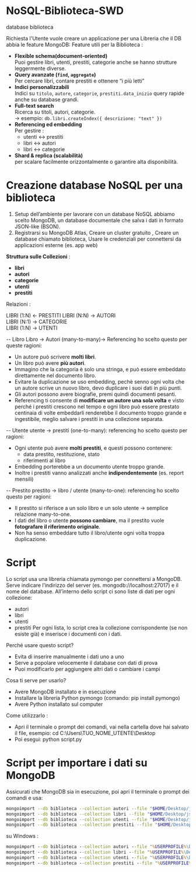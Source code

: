 # NoSQL-Biblioteca-SWD
database biblioteca

Richiesta l'Utente vuole creare un applicazione per una Libreria che il DB abbia le feature MongoDB:
Feature utili per la Biblioteca : 
- **Flexible schema(document-oriented)**  
    Puoi gestire libri, utenti, prestiti, categorie anche se hanno strutture leggermente diverse.
- **Query avanzate (`find`, `aggregate`)**  
    Per cercare libri, contare prestiti e ottenere “i più letti”
- **Indici personalizzabili**  
    Indici su `titolo`, `autore`, `categorie`, `prestiti.data_inizio`
    query rapide anche su database grandi.
- **Full-text search**  
    Ricerca su titoli, autori, categorie.  
    → esempio: `db.libri.createIndex({ descrizione: "text" })`
- **Referencing ed embedding**  
	Per gestire :
    - utenti ↔ prestiti
    - libri ↔ autori
    - libri ↔ categorie
- **Shard & replica (scalabilità)**  
    per scalare facilmente orizzontalmente o garantire alta disponibilità.

# Creazione database NoSQL per una biblioteca
1. Setup dell’ambiente per lavorare con un database NoSQL abbiamo scelto MongoDB, un database documentale che salva i dati in formato JSON-like (BSON).
2. Registrarsi su MongoDB Atlas, Creare un cluster gratuito , Creare un database chiamato biblioteca, Usare le credenziali per connettersi da applicazioni esterne (es. app web)

**Struttura sulle Collezioni** :
- **libri**
- **autori**
- **categorie**
- **utenti**
- **prestiti**

Relazioni :

LIBRI (1:N) ← PRESTITI
LIBRI (N:N) → AUTORI  
LIBRI (N:1) → CATEGORIE  
LIBRI (1:N) → UTENTI  

-- Libro 
Libro → Autori (many-to-many)→ Referencing ho scelto questo per queste ragioni:
- Un autore può scrivere **molti libri**.
- Un libro può avere **più autori**.
- Immagino che la categoria è solo una stringa, e può essere embeddato direttamente nel documento libro.
- Evitare la duplicazione se uso embedding, pechè senno ogni volta che un autore scrive un nuovo libro, devo duplicare i suoi dati in più punti.
- Gli autori possono avere biografie, premi quindi documenti pesanti.
- Referencing ti consente di **modificare un autore una sola volta** e visto perché i prestiti crescono nel tempo e ogni libro può essere prestato centinaia di volte embeddarli renderebbe il documento troppo grande e ingestibile, meglio salvare i prestiti in una collezione separata.

-- Utente
utente → prestiti (one-to-many): referencing  ho scelto questo per ragioni:
- Ogni utente può avere **molti prestiti**, e questi possono contenere:
    - data prestito, restituzione, stato
    - riferimenti al libro
- Embedding porterebbe a un documento utente troppo grande.
- Inoltre i prestiti vanno analizzati anche **indipendentemente** (es. report mensili)

-- Prestito
prestito → libro / utente (many-to-one): referencing ho scelto questo per ragioni:
- Il prestito si riferisce a un solo libro e un solo utente → semplice relazione many-to-one.
- I dati del libro o utente **possono cambiare**, ma il prestito vuole **fotografare il riferimento originale**.
- Non ha senso embeddare tutto il libro/utente ogni volta troppa duplicazione.

# Script 
Lo script usa una libreria chiamata pymongo per connettersi a MongoDB.
Serve indicare l’indirizzo del server (es. mongodb://localhost:27017) e il nome del database.
All’interno dello script ci sono liste di dati per ogni collezione:
- autori
- libri
- utenti
- prestiti
Per ogni lista, lo script crea la collezione corrispondente (se non esiste già) e inserisce i documenti con i dati.

Perché usare questo script?
- Evita di inserire manualmente i dati uno a uno
- Serve a popolare velocemente il database con dati di prova
- Puoi modificarlo per aggiungere altri dati o cambiare i campi

Cosa ti serve per usarlo?
- Avere MongoDB installato e in esecuzione
- Installare la libreria Python pymongo (comando: pip install pymongo)
- Avere Python installato sul computer

Come utilizzarlo :
- Apri il terminale o prompt dei comandi, vai nella cartella dove hai salvato il file, esempio: cd C:\Users\TUO_NOME_UTENTE\Desktop
- Poi esegui: python script.py


# Script per importare i dati su MongoDB
Assicurati che MongoDB sia in esecuzione, poi apri il terminale o prompt dei comandi e usa:

```bash
mongoimport --db biblioteca --collection autori --file "$HOME/Desktop/json_biblioteca/autori.json" --jsonArray
mongoimport --db biblioteca --collection libri --file "$HOME/Desktop/json_biblioteca/libri.json" --jsonArray
mongoimport --db biblioteca --collection utenti --file "$HOME/Desktop/json_biblioteca/utenti.json" --jsonArray
mongoimport --db biblioteca --collection prestiti --file "$HOME/Desktop/json_biblioteca/prestiti.json" --jsonArray
```
su Windows : 
```cmd
mongoimport --db biblioteca --collection autori --file "%USERPROFILE%\Desktop\json_biblioteca\autori.json" --jsonArray
mongoimport --db biblioteca --collection libri --file "%USERPROFILE%\Desktop\json_biblioteca\libri.json" --jsonArray
mongoimport --db biblioteca --collection utenti --file "%USERPROFILE%\Desktop\json_biblioteca\utenti.json" --jsonArray
mongoimport --db biblioteca --collection prestiti --file "%USERPROFILE%\Desktop\json_biblioteca\prestiti.json" --jsonArray
```